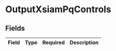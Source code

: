 # OutputXsiamPqControls


## Fields

| Field       | Type        | Required    | Description |
| ----------- | ----------- | ----------- | ----------- |